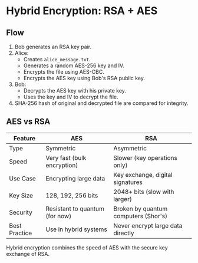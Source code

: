 # Hybrid Encryption: RSA + AES

## Flow
1. Bob generates an RSA key pair.
2. Alice:
   - Creates `alice_message.txt`.
   - Generates a random AES-256 key and IV.
   - Encrypts the file using AES-CBC.
   - Encrypts the AES key using Bob's RSA public key.
3. Bob:
   - Decrypts the AES key with his private key.
   - Uses the key and IV to decrypt the file.
4. SHA-256 hash of original and decrypted file are compared for integrity.

## AES vs RSA

| Feature         | AES                              | RSA                                  |
|----------------|----------------------------------|--------------------------------------|
| Type           | Symmetric                        | Asymmetric                           |
| Speed          | Very fast (bulk encryption)      | Slower (key operations only)         |
| Use Case       | Encrypting large data            | Key exchange, digital signatures     |
| Key Size       | 128, 192, 256 bits                | 2048+ bits (slow with larger)        |
| Security       | Resistant to quantum (for now)   | Broken by quantum computers (Shor's) |
| Best Practice  | Use in hybrid systems            | Never encrypt large data directly    |

Hybrid encryption combines the speed of AES with the secure key exchange of RSA.
